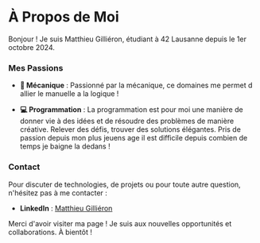 # À Propos de Moi

Bonjour ! Je suis Matthieu Gilliéron, étudiant à 42 Lausanne depuis le 1er octobre 2024.

### Mes Passions

- **🔧 Mécanique** : Passionné par la mécanique, ce domaines me permet d allier le manuelle a la logique !

- **💻 Programmation** : La programmation est pour moi une manière de donner vie à des idées et de résoudre des problèmes de manière créative. Relever des défis, trouver des solutions élégantes. Pris de passion depuis mon plus jeuens age il est difficile depuis combien de temps je baigne la dedans !

### Contact

Pour discuter de technologies, de projets ou pour toute autre question, n'hésitez pas à me contacter :
- **LinkedIn** : [Matthieu Gilliéron](https://linkedin.com/in/matthieu-gillieron-developer)

Merci d'avoir visiter ma page ! Je suis aux nouvelles opportunités et collaborations. À bientôt !
